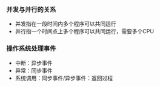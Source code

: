 ### 并发与并行的关系
- 并发指在一段时间内多个程序可以共同运行
- 并行指一个时间点上多个程序可以共同运行，需要多个CPU
### 操作系统处理事件
- 中断：异步事件
- 异常：同步事件
- 系统调用：同步事件/异步事件：返回过程
